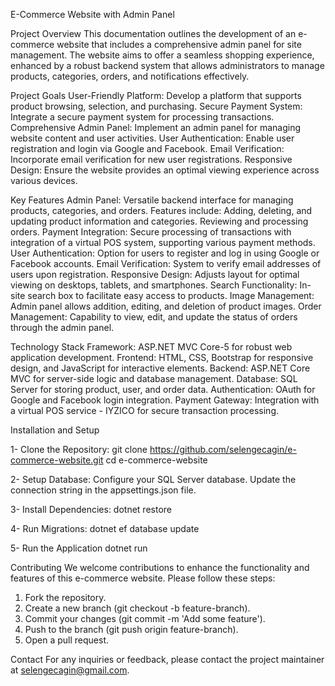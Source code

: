 E-Commerce Website with Admin Panel

Project Overview
This documentation outlines the development of an e-commerce website that includes a comprehensive admin panel for site management. The website aims to offer a seamless shopping experience, enhanced by a robust backend system that allows administrators to manage products, categories, orders, and notifications effectively.

Project Goals
User-Friendly Platform: Develop a platform that supports product browsing, selection, and purchasing.
Secure Payment System: Integrate a secure payment system for processing transactions.
Comprehensive Admin Panel: Implement an admin panel for managing website content and user activities.
User Authentication: Enable user registration and login via Google and Facebook.
Email Verification: Incorporate email verification for new user registrations.
Responsive Design: Ensure the website provides an optimal viewing experience across various devices.

Key Features
Admin Panel: Versatile backend interface for managing products, categories, and orders. Features include:
Adding, deleting, and updating product information and categories.
Reviewing and processing orders.
Payment Integration: Secure processing of transactions with integration of a virtual POS system, supporting various payment methods.
User Authentication: Option for users to register and log in using Google or Facebook accounts.
Email Verification: System to verify email addresses of users upon registration.
Responsive Design: Adjusts layout for optimal viewing on desktops, tablets, and smartphones.
Search Functionality: In-site search box to facilitate easy access to products.
Image Management: Admin panel allows addition, editing, and deletion of product images.
Order Management: Capability to view, edit, and update the status of orders through the admin panel.

Technology Stack
Framework: ASP.NET MVC Core-5 for robust web application development.
Frontend: HTML, CSS, Bootstrap for responsive design, and JavaScript for interactive elements.
Backend: ASP.NET Core MVC for server-side logic and database management.
Database: SQL Server for storing product, user, and order data.
Authentication: OAuth for Google and Facebook login integration.
Payment Gateway: Integration with a virtual POS service - IYZICO for secure transaction processing.

Installation and Setup

1- Clone the Repository:
git clone https://github.com/selengecagin/e-commerce-website.git
cd e-commerce-website


2- Setup Database:
Configure your SQL Server database.
Update the connection string in the appsettings.json file.

3- Install Dependencies:
dotnet restore

4- Run Migrations:
dotnet ef database update

5- Run the Application
dotnet run

Contributing
We welcome contributions to enhance the functionality and features of this e-commerce website. Please follow these steps:

1. Fork the repository.
2. Create a new branch (git checkout -b feature-branch).
3. Commit your changes (git commit -m 'Add some feature').
4. Push to the branch (git push origin feature-branch).
5. Open a pull request.

Contact
For any inquiries or feedback, please contact the project maintainer at selengecagin@gmail.com.

